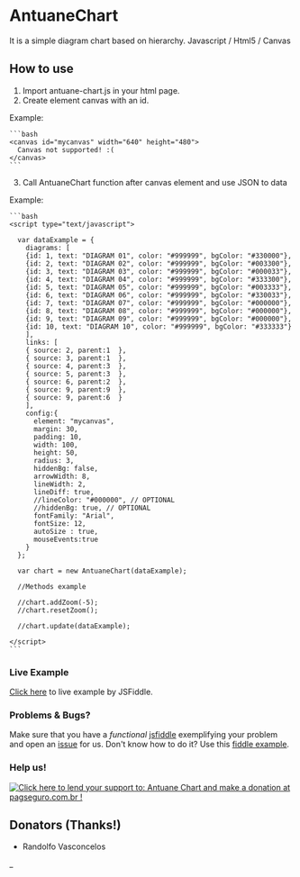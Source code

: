 # AntuaneChart

  It is a simple diagram chart based on hierarchy.
  Javascript / Html5 / Canvas

## How to use

  1. Import antuane-chart.js in your html page.
  2. Create element canvas with an id.

  Example:

    ```bash
    <canvas id="mycanvas" width="640" height="480">
      Canvas not supported! :(
    </canvas>
    ```

  3. Call AntuaneChart function after canvas element and use JSON to data

  Example:

    ```bash
    <script type="text/javascript">

      var dataExample = {
        diagrams: [
        {id: 1, text: "DIAGRAM 01", color: "#999999", bgColor: "#330000"},
        {id: 2, text: "DIAGRAM 02", color: "#999999", bgColor: "#003300"},
        {id: 3, text: "DIAGRAM 03", color: "#999999", bgColor: "#000033"},
        {id: 4, text: "DIAGRAM 04", color: "#999999", bgColor: "#333300"},
        {id: 5, text: "DIAGRAM 05", color: "#999999", bgColor: "#003333"},
        {id: 6, text: "DIAGRAM 06", color: "#999999", bgColor: "#330033"},
        {id: 7, text: "DIAGRAM 07", color: "#999999", bgColor: "#000000"},
        {id: 8, text: "DIAGRAM 08", color: "#999999", bgColor: "#000000"},
        {id: 9, text: "DIAGRAM 09", color: "#999999", bgColor: "#000000"},
        {id: 10, text: "DIAGRAM 10", color: "#999999", bgColor: "#333333"}
        ],
        links: [
        { source: 2, parent:1  },
        { source: 3, parent:1  },
        { source: 4, parent:3  },
        { source: 5, parent:3  },
        { source: 6, parent:2  },
        { source: 9, parent:9  },
        { source: 9, parent:6  }
        ],
        config:{
          element: "mycanvas",
          margin: 30,
          padding: 10,
          width: 100,
          height: 50,
          radius: 3,
          hiddenBg: false,
          arrowWidth: 8,
          lineWidth: 2,
          lineDiff: true,
          //lineColor: "#000000", // OPTIONAL
          //hiddenBg: true, // OPTIONAL
          fontFamily: "Arial",
          fontSize: 12,
          autoSize : true,
          mouseEvents:true
        }
      };

      var chart = new AntuaneChart(dataExample);

      //Methods example

      //chart.addZoom(-5);
      //chart.resetZoom();

      //chart.update(dataExample);

    </script>
    ```

### Live Example

[Click here](http://jsfiddle.net/antuane/7qp15m3v) to live example by JSFiddle.


### Problems & Bugs?

 Make sure that you have a *functional* [jsfiddle](http://jsfiddle.net/) exemplifying your problem and open an [issue](https://github.com/antuane/antuane-chart/issues) for us. Don't know how to do it? Use this [fiddle example](http://jsfiddle.net/antuane/7qp15m3v).


### Help us!

[![Click here to lend your support to: Antuane Chart and make a donation at pagseguro.com.br !](https://p.simg.uol.com.br/out/pagseguro/i/botoes/doacoes/209x48-doar-assina.gif)](https://pagseguro.uol.com.br/checkout/v2/donation.html?currency=BRL&receiverEmail=contato@antuane.com.br)

## Donators (Thanks!)
* Randolfo Vasconcelos





_

